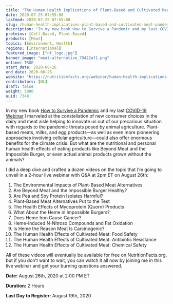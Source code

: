 ```yaml
---
title: "The Human Health Implications of Plant-Based and Cultivated Meat for Pandemic Prevention and Climate Mitigation"
date: 2020-07-25 07:55:08
lastmod: 2020-07-25 07:55:08
slug: /human-health-implications-plant-based-and-cultivated-meat-pandemic-prevention-and-climate
description: "In my new book How to Survive a Pandemic and my last COVID-19 Webinar I marveled at the constellation of new consumer choices in the dairy and meat aisle helping to innovate us out of our precarious situation with regards to the pandemic threats posed by animal agriculture."
proteins: [Cell-Based, Plant-Based]
products: [Meat]
topics: [Environment, Health]
regions: [International]
featured_image: ["nf_logo.jpg"]
banner_image: "meat-alternative_79422af1.png"
online: TRUE
start_date: 2020-08-26
end_date: 2020-08-26
website: "https://nutritionfacts.org/webinar/human-health-implications-of-cultivated-meat/"
contributors: [NL]
draft: false
weight: 5000
uuid: 7348
---
```

<p>In my new book <a href="https://nutritionfacts.org/how-to-survive-a-pandemic/">How to Survive a Pandemic</a> and my last <a href="https://drgreger.org/collections/downloads/products/how-to-survive-a-pandemic-digital">COVID-19 Webinar</a> I marveled at the constellation of new consumer choices in the dairy and meat aisle helping to innovate us out of our precarious situation with regards to the pandemic threats posed by animal agriculture. Plant-based meats, milks, and egg products—as well as even more pioneering approaches involving cellular agriculture—could also offer enormous benefits for the climate crisis. But what are the nutritional and personal human health effects of eating products like Beyond Meat and the Impossible Burger, or even actual animal products grown without the animals?</p>
<p>I did a deep dive and crafted a dozen videos on the topic that I’m going to unveil in a 2-hour live webinar with Q&A at 2pm ET on August 26th:</p>
<ol>
<li>The Environmental Impacts of Plant-Based Meat Alternatives</li>
<li>Are Beyond Meat and the Impossible Burger Healthy?</li>
<li>Are Pea and Soy Protein Isolates Harmful?</li>
<li>Plant-Based Meat Alternatives Put to the Test</li>
<li>The Health Effects of Mycoprotein (Quorn) Products</li>
<li>What About the Heme in Impossible Burgers?</li>
<li>Does Heme Iron Cause Cancer?</li>
<li>Heme-Induced N-Nitroso Compounds and Fat Oxidation</li>
<li>Is Heme the Reason Meat Is Carcinogenic?</li>
<li>The Human Health Effects of Cultivated Meat: Food Safety</li>
<li>The Human Health Effects of Cultivated Meat: Antibiotic Resistance</li>
<li>The Human Health Effects of Cultivated Meat: Chemical Safety</li>
</ol>
<p>All of these videos will eventually be available for free on NutritionFacts.org, but if you don’t want to wait, you can watch it all now by joining me in this live webinar and get your burning questions answered.</p>
<p><strong>Date:</strong> August 26th, 2020 at 2:00 PM ET</p>
<p><strong>Duration:</strong> 2 Hours</p>
<p><strong>Last Day to Register:</strong> August 19th, 2020</p>
